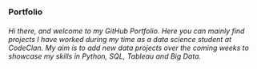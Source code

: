 ### Portfolio

###### Hi there, and welcome to my GitHub Portfolio. Here you can mainly find projects I have worked during my time as a data science student at CodeClan. My aim is to add new data projects over the coming weeks to showcase my skills in Python, SQL, Tableau and Big Data. 

